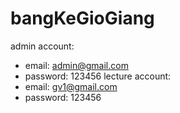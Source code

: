 # bangKeGioGiang
admin account: 
  - email: admin@gmail.com
  - password: 123456
lecture account:
  - email: gv1@gmail.com
  - password: 123456
